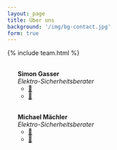 ```yaml
---
layout: page
title: Über uns
background: '/img/bg-contact.jpg'
form: true
---
```



{% include team.html %}


<div class="col-sm-8">
<div class="col-sm-4">
<ul style="list-style-type:none;">
<li><img src="images/team/1.jpg" class="img-responsive img-circle" alt=""></li>
<li> <b>Simon Gasser</b></li>
<li> <i>Elektro-Sicherheitsberater</i></li>
<li>
  <ul style="float:left list-style-type:none;">
    <li>
      <a href="mailto:simon@simon-gasser.ch">📧</a>
    </li>
    <li>
      <a href="https://www.supersaas.de/schedule/simon_gasser_gmbh/Simon_Gasser">
       📅
     </a>
  </li>
  </ul>
</li>
</ul>
</div>

<div class="col-sm-4">
<ul style="list-style-type:none;">
<li><img src="images/team/2.jpg" class="img-responsive img-circle" alt=""></li>
<li> <b>Michael Mächler</b></li>
<li> <i>Elektro-Sicherheitsberater</i></li>
<li>
  <ul style="float:left list-style-type:none;">
    <li>
      <a href="mailto:michael@simon-gasser.ch">📧</a>
    </li>
    <li>
      <a href="https://www.supersaas.de/schedule/simon_gasser_gmbh/Michael_Maechler">
       📅
     </a>
  </li>
  </ul>
</li>
</ul>
</div>
</div>
